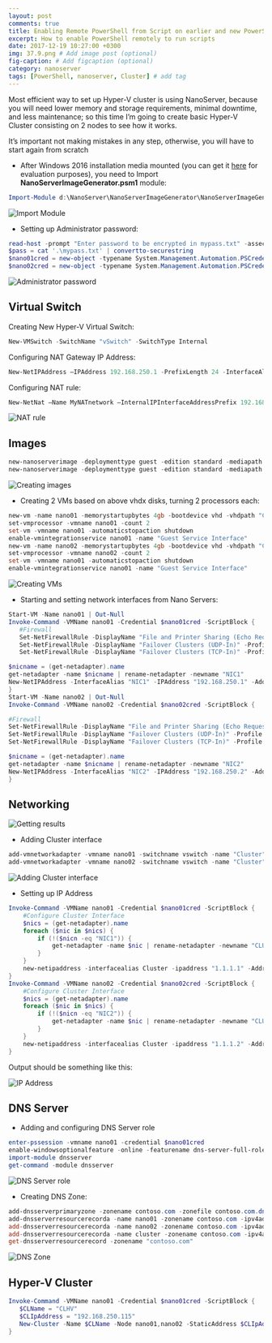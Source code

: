 ```yaml
---
layout: post
comments: true
title: Enabling Remote PowerShell from Script on earlier and new PowerShell versions
excerpt: How to enable PowerShell remotely to run scripts
date: 2017-12-19 10:27:00 +0300
img: 37.9.png # Add image post (optional)
fig-caption: # Add figcaption (optional)
category: nanoserver
tags: [PowerShell, nanoserver, Cluster] # add tag
---
```


Most efficient way to set up Hyper-V cluster is using NanoServer, because you will need lower memory and storage requirements, minimal downtime, and less maintenance; so this time I’m going to create basic Hyper-V Cluster consisting on 2 nodes to see how it works.

It’s important not making mistakes in any step, otherwise, you will have to start again from scratch

* After Windows 2016 installation media mounted (you can get it [here](https://www.microsoft.com/en-us/evalcenter/evaluate-windows-server-2016) for evaluation purposes), you need to Import **NanoServerImageGenerator.psm1** module:

```powershell
Import-Module d:\NanoServer\NanoServerImageGenerator\NanoServerImageGenerator.psm1 -verbose
```


![Import Module]({{site.baseurl}}/assets/img/37.1.png)

* Setting up Administrator password:
```powershell
read-host -prompt "Enter password to be encrypted in mypass.txt" -assecurestring | convertfrom-securestring | out-file '.\mypass.txt'
$pass = cat '.\mypass.txt' | convertto-securestring
$nano01cred = new-object -typename System.Management.Automation.PSCredential -argumentlist "Administrator@nano01",$pass
$nano02cred = new-object -typename System.Management.Automation.PSCredential -argumentlist "Administrator@nano01",$pass
```

![Administrator password]({{site.baseurl}}/assets/img/37.2.png)

## Virtual Switch

Creating New Hyper-V Virtual Switch:
```powershell
New-VMSwitch -SwitchName "vSwitch" -SwitchType Internal
```

Configuring NAT Gateway IP Address:
```powershell
New-NetIPAddress –IPAddress 192.168.250.1 -PrefixLength 24 -InterfaceAlias "vEthernet"
```

Configuring NAT rule:
```powershell
New-NetNat –Name MyNATnetwork –InternalIPInterfaceAddressPrefix 192.168.250.0/24
```

![NAT rule]({{site.baseurl}}/assets/img/37.3.png)

## Images
```powershell
new-nanoserverimage -deploymenttype guest -edition standard -mediapath 'd:\' -basepath 'C:\_Apps\NanoServer\BasePath' -targetpath 'C:\Hyper-V\NANO01\NANO01.vhdx' -AdministratorPassword $pass -computername nano01 -compute -clustering -enableremotemanagementport -Package Microsoft-NanoServer-DNS-Package
new-nanoserverimage -deploymenttype guest -edition standard -mediapath 'd:\' -basepath 'C:\_Apps\NanoServer\BasePath' -targetpath 'C:\Hyper-V\NANO02\NANO02.vhdx' -AdministratorPassword $pass -computername nano02 -compute -clustering -enableremotemanagementport -Package Microsoft-NanoServer-DNS-Package
```

![Creating images]({{site.baseurl}}/assets/img/37.4.png)

* Creating 2 VMs based on above vhdx disks, turning 2 processors each:
```powershell
new-vm -name nano01 -memorystartupbytes 4gb -bootdevice vhd -vhdpath "C:\Hyper-V\NANO01\NANO01.vhdx" -path "C:\Hyper-V\NANO01\" -generation 2 -switch vswitch
set-vmprocessor -vmname nano01 -count 2
set-vm -vmname nano01 -automaticstopaction shutdown
enable-vmintegrationservice nano01 -name "Guest Service Interface"
new-vm -name nano02 -memorystartupbytes 4gb -bootdevice vhd -vhdpath "C:\Hyper-V\NANO02\NANO02.vhdx" -path "C:\Hyper-V\NANO02\" -generation 2 -switch vswitch
set-vmprocessor -vmname nano02 -count 2
set-vm -vmname nano01 -automaticstopaction shutdown
enable-vmintegrationservice nano01 -name "Guest Service Interface"
```

![Creating VMs]({{site.baseurl}}/assets/img/37.5.png)

* Starting and setting network interfaces from Nano Servers:
```powershell
Start-VM -Name nano01 | Out-Null
Invoke-Command -VMName nano01 -Credential $nano01cred -ScriptBlock {
   #Firewall
   Set-NetFirewallRule -DisplayName "File and Printer Sharing (Echo Request - ICMPv4-In)" -Profile Any -Enabled True -Direction Inbound -Action Allow 
   Set-NetFirewallRule -DisplayName "Failover Clusters (UDP-In)" -Profile Any -Enabled True -Direction Inbound -Action Allow
   Set-NetFirewallRule -DisplayName "Failover Clusters (TCP-In)" -Profile Any -Enabled True -Direction Inbound -Action Allow

$nicname = (get-netadapter).name
get-netadapter -name $nicname | rename-netadapter -newname "NIC1"
New-NetIPAddress -InterfaceAlias "NIC1" -IPAddress "192.168.250.1" -AddressFamily IPv4 -PrefixLength 24 -DefaultGateway "192.168.250.3"
}
Start-VM -Name nano02 | Out-Null
Invoke-Command -VMName nano02 -Credential $nano02cred -ScriptBlock {

#Firewall
Set-NetFirewallRule -DisplayName "File and Printer Sharing (Echo Request - ICMPv4-In)" -Profile Any -Enabled True -Direction Inbound -Action Allow
Set-NetFirewallRule -DisplayName "Failover Clusters (UDP-In)" -Profile Any -Enabled True -Direction Inbound -Action Allow
Set-NetFirewallRule -DisplayName "Failover Clusters (TCP-In)" -Profile Any -Enabled True -Direction Inbound -Action Allow

$nicname = (get-netadapter).name
get-netadapter -name $nicname | rename-netadapter -newname "NIC2"
New-NetIPAddress -InterfaceAlias "NIC2" -IPAddress "192.168.250.2" -AddressFamily IPv4 -PrefixLength 24 -DefaultGateway "192.168.250.3"
}
```

## Networking

![Getting results]({{site.baseurl}}/assets/img/37.6.png)

* Adding Cluster interface
```powershell
add-vmnetworkadapter -vmname nano01 -switchname vswitch -name "Cluster" -passthru | set-vmnetworkadapter -devicenaming on
add-vmnetworkadapter -vmname nano02 -switchname vswitch -name "Cluster" -passthru | set-vmnetworkadapter -devicenaming on
```

![Adding Cluster interface]({{site.baseurl}}/assets/img/37.7.png)

* Setting up IP Address
```powershell
Invoke-Command -VMName nano01 -Credential $nano01cred -ScriptBlock {
    #Configure Cluster Interface
    $nics = (get-netadapter).name
    foreach ($nic in $nics) {
        if (!($nicn -eq "NIC1")) {
            get-netadapter -name $nic | rename-netadapter -newname "CLUSTER"
        }
    }
    new-netipaddress -interfacealias Cluster -ipaddress "1.1.1.1" -AddressFamily IPv4 -PrefixLength 24
}
Invoke-Command -VMName nano02 -Credential $nano02cred -ScriptBlock {
    #Configure Cluster Interface
    $nics = (get-netadapter).name
    foreach ($nic in $nics) {
        if (!($nicn -eq "NIC2")) {
            get-netadapter -name $nic | rename-netadapter -newname "CLUSTER"
        }
    }
    new-netipaddress -interfacealias Cluster -ipaddress "1.1.1.2" -AddressFamily IPv4 -PrefixLength 24
}
```

Output should be something like this:

![IP Address]({{site.baseurl}}/assets/img/37.8.png)


## DNS Server

* Adding and configuring DNS Server role
```powershell
enter-pssession -vmname nano01 -credential $nano01cred
enable-windowsoptionalfeature -online -featurename dns-server-full-role
import-module dnsserver
get-command -module dnsserver
```

![DNS Server role]({{site.baseurl}}/assets/img/37.9.png)

* Creating DNS Zone:
```powershell
add-dnsserverprimaryzone -zonename contoso.com -zonefile contoso.com.dns
add-dnsserverresourcerecorda -name nano01 -zonename contoso.com -ipv4address 192.168.250.1
add-dnsserverresourcerecorda -name nano02 -zonename contoso.com -ipv4address 192.168.250.2
add-dnsserverresourcerecorda -name cluster -zonename contoso.com -ipv4address 192.168.250.115
get-dnsserverresourcerecord -zonename "contoso.com"
```

![DNS Zone]({{site.baseurl}}/assets/img/37.10.png)


## Hyper-V Cluster
```powershell
Invoke-Command -VMName nano01 -Credential $nano01cred -ScriptBlock {
   $CLName = "CLHV"
   $CLIpAddress = "192.168.250.115"
   New-Cluster -Name $CLName -Node nano01,nano02 -StaticAddress $CLIpAddress -NoStorage -Verbose
}
```
